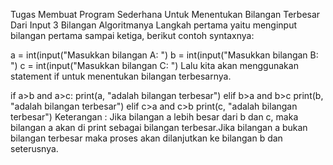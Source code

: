Tugas Membuat Program Sederhana Untuk Menentukan Bilangan Terbesar Dari Input 3 Bilangan
Algoritmanya
Langkah pertama yaitu menginput bilangan pertama sampai ketiga, berikut contoh syntaxnya:

a = int(input("Masukkan bilangan A: ")
b = int(input("Masukkan bilangan B: ")
c = int(input("Masukkan bilangan C: ")
Lalu kita akan menggunakan statement if untuk menentukan bilangan terbesarnya.

if a>b and a>c:
print(a, "adalah bilangan terbesar")
elif b>a and b>c
print(b, "adalah bilangan terbesar")
elif c>a and c>b
print(c, "adalah bilangan terbesar")
Keterangan : Jika bilangan a lebih besar dari b dan c, maka bilangan a akan di print sebagai bilangan terbesar.Jika
bilangan a bukan bilangan terbesar maka proses akan dilanjutkan ke bilangan b dan seterusnya.
